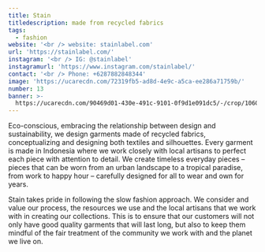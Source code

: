 ```yaml
---
title: Stain
titledescription: made from recycled fabrics
tags:
  - fashion
website: '<br /> website: stainlabel.com'
url: 'https://stainlabel.com/'
instagram: '<br /> IG: @stainlabel'
instagramurl: 'https://www.instagram.com/stainlabel/'
contact: '<br /> Phone: +6287882848344'
image: 'https://ucarecdn.com/72319fb5-ad8d-4e9c-a5ca-ee286a71759b/'
number: 13
banner: >-
  https://ucarecdn.com/90469d01-430e-491c-9101-0f9d1e091dc5/-/crop/1060x754/0,167/-/preview/
---
```

Eco-conscious, embracing the relationship between design and sustainability, we design garments made of recycled fabrics, conceptualizing and designing both textiles and silhouettes. Every garment is made in Indonesia where we work closely with local artisans to perfect each piece with attention to detail. We create timeless everyday pieces – pieces that can be worn from an urban landscape to a tropical paradise, from work to happy hour – carefully designed for all to wear and own for years.

Stain takes pride in following the slow fashion approach. We consider and value our process, the resources we use and the local artisans that we work with in creating our collections. This is to ensure that our customers will not only have good quality garments that will last long, but also to keep them mindful of the fair treatment of the community we work with and the planet we live on.
